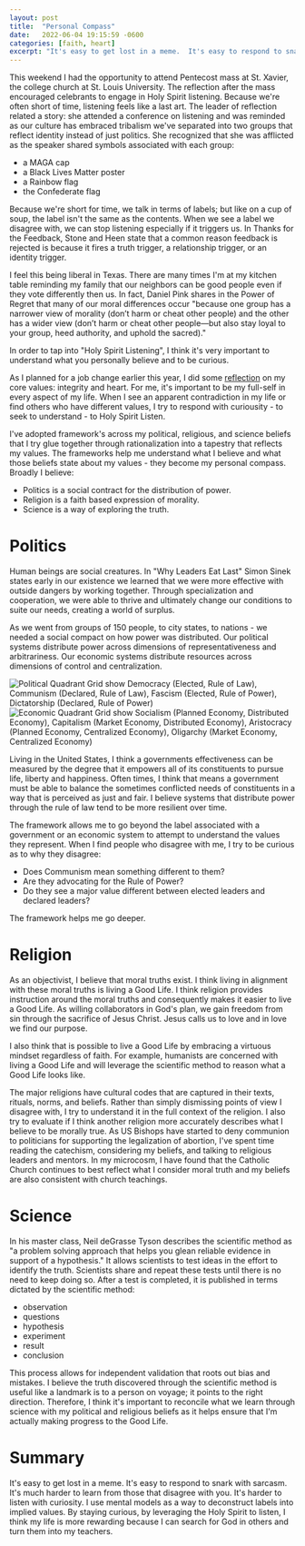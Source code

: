 ```yaml
---
layout: post
title:  "Personal Compass"
date:   2022-06-04 19:15:59 -0600
categories: [faith, heart]
excerpt: "It's easy to get lost in a meme.  It's easy to respond to snark with sarcasm.  It's much harder to learn from those that disagree with you.  It's harder to listen with curiosity.  In this blog post I talk about how I use mental models to deconstruct labels into implied values.  By staying curious, by leveraging the Holy Spirit to listen, I think my life is more rewarding because I can search for God in others and turn them into my teachers."
---
```

This weekend I had the opportunity to attend Pentecost mass at St. Xavier, the college church at St. Louis University.  The reflection after the mass encouraged celebrants to engage in Holy Spirit listening.  Because we're often short of time, listening feels like a last art.  The leader of reflection related a story:  she attended a conference on listening and was reminded as our culture has embraced tribalism we've separated into two groups that reflect identity instead of just politics.  She recognized that she was afflicted as the speaker shared symbols associated with each group: 
- a MAGA cap
- a Black Lives Matter poster
- a Rainbow flag
- the Confederate flag

Because we're short for time, we talk in terms of labels; but like on a cup of soup, the label isn't the same as the contents.  When we see a label we disagree with, we can stop listening especially if it triggers us.   In Thanks for the Feedback, Stone and Heen state that a common reason feedback is rejected is because it fires a truth trigger, a relationship trigger, or an identity trigger.  

I feel this being liberal in Texas.  There are many times I'm at my kitchen table reminding my family that our neighbors can be good people even if they vote differently then us.  In fact, Daniel Pink shares in the Power of Regret that many of our moral differences occur "because one group has a narrower view of morality (don’t harm or cheat other people) and the other has a wider view (don’t harm or cheat other people—but also stay loyal to your group, heed authority, and uphold the sacred)."

In order to tap into "Holy Spirit Listening", I think it's very important to understand what you personally believe and to be curious.  

As I planned for a job change earlier this year, I did some [reflection](https://www.linkedin.com/pulse/my-core-values-integrity-heart-avi-sujeeth/?trackingId=Pd7VT73wG7D1OiJXKF46JA%3D%3D) on my core values: integrity and heart.  For me, it's important to be my full-self in every aspect of my life.  When I see an apparent contradiction in my life or find others who have different values, I try to respond with curiousity - to seek to understand - to Holy Spirit Listen.

I've adopted framework's across my political, religious, and science beliefs that I try glue together through rationalization into a tapestry that reflects my values.  The frameworks help me understand what I believe and what those beliefs state about my values - they become my personal compass.  Broadly I believe:
- Politics is a social contract for the distribution of power.
- Religion is a faith based expression of morality. 
- Science is a way of exploring the truth.

# Politics
Human beings are social creatures.  In "Why Leaders Eat Last" Simon Sinek states early in our existence we learned that we were more effective with outside dangers by working together.  Through specialization and cooperation, we were able to thrive and ultimately change our conditions to suite our needs, creating a world of surplus.  

As we went from groups of 150 people, to city states, to nations - we needed a social compact on how power was distributed.  Our political systems distribute power across dimensions of representativeness and arbitrariness.  Our economic systems distribute resources across dimensions of control and centralization.

![Political Quadrant Grid show Democracy (Elected, Rule of Law), Communism (Declared, Rule of Law), Fascism (Elected, Rule of Power), Dictatorship (Declared, Rule of Power)](https://github.com/avisuj/avisuj.github.io/blob/main/_includes/Political.JPG?raw=true)
![Economic Quadrant Grid show Socialism (Planned Economy, Distributed Economy), Capitalism (Market Economy, Distributed Economy), Aristocracy (Planned Economy, Centralized Economy), Oligarchy (Market Economy, Centralized Economy)](https://github.com/avisuj/avisuj.github.io/blob/main/_includes/Economic.JPG?raw=true)

Living in the United States, I think a governments effectiveness can be measured by the degree that it empowers all of its constituents to pursue life, liberty and happiness.  Often times, I think that means a government must be able to balance the sometimes conflicted needs of constituents in a way that is perceived as just and fair.  I believe systems that distribute power through the rule of law tend to be more resilient over time.

The framework allows me to go beyond the label associated with a government or an economic system to attempt to understand the values they represent.  When I find people who disagree with me, I try to be curious as to why they disagree:
- Does Communism mean something different to them?
- Are they advocating for the Rule of Power?
- Do they see a major value different between elected leaders and declared leaders?

The framework helps me go deeper.  

# Religion
As an objectivist, I believe that moral truths exist.  I think living in alignment with these moral truths is living a Good Life. I think religion provides instruction around the moral truths and consequently makes it easier to live a Good Life.  As willing collaborators in God's plan, we gain freedom from sin through the sacrifice of Jesus Christ.  Jesus calls us to love and in love we find our purpose.  

I also think that is possible to live a Good Life by embracing a virtuous mindset regardless of faith.  For example, humanists are concerned with living a Good Life and will leverage the scientific method to reason what a Good Life looks like.

The major religions have cultural codes that are captured in their texts, rituals, norms, and beliefs.  Rather than simply dismissing points of view I disagree with, I try to understand it in the full context of the religion.  I also try to evaluate if I think another religion more accurately describes what I believe to be morally true.   As US Bishops have started to deny communion to politicians for supporting the legalization of abortion, I've spent time reading the catechism, considering my beliefs, and talking to religious leaders and mentors.  In my microcosm, I have found that the Catholic Church continues to best reflect what I consider moral truth and my beliefs are also consistent with church teachings.

# Science
In his master class, Neil deGrasse Tyson describes the scientific method as "a problem solving approach that helps you glean reliable evidence in support of a hypothesis."  It allows scientists to test ideas in the effort to identify the truth.  Scientists share and repeat these tests until there is no need to keep doing so.  After a test is completed, it is published in terms dictated by the scientific method:
- observation
- questions
- hypothesis
- experiment
- result
- conclusion

This process allows for independent validation that roots out bias and mistakes.  I believe the truth discovered through the scientific method is useful like a landmark is to a person on voyage; it points to the right direction.  Therefore, I think it's important to reconcile what we learn through science with my political and religious beliefs as it helps ensure that I'm actually making progress to the Good Life.

# Summary
It's easy to get lost in a meme.  It's easy to respond to snark with sarcasm.  It's much harder to learn from those that disagree with you.  It's harder to listen with curiosity.  I use mental models as a way to deconstruct labels into implied values.  By staying curious, by leveraging the Holy Spirit to listen, I think my life is more rewarding because I can search for God in others and turn them into my teachers.